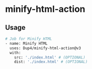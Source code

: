 # minify-html-action

## Usage

```bash
# Job for Minify HTML
- name: Minify HTML
  uses: Dup4/minify-html-action@v3
  with:
    src: './index.html' # (OPTIONAL)
    dist: './index.html' # (OPTIONAL)
```
